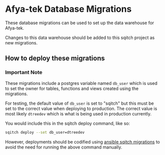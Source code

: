 # Afya-tek Database Migrations

These database migrations can be used to set up the data warehouse for Afya-tek.

Changes to this data warehouse should be added to this sqitch project as new migrations.

## How to deploy these migrations

### Important Note

These migrations include a postgres variable named `db_user` which is used to set the owner for tables, functions and views created using the migrations.

For testing, the default value of `db_user` is set to "sqitch" but this must be set to the correct value when deploying to production.  The correct value is most likely `dtreedev` which is what is being used in production currently.

You would include this in the sqitch deploy command, like so:

```sh
sqitch deploy --set db_user=dtreedev
```

However, deployments should be codified using [ansible sqitch migrations](https://github.com/onaio/ansible-sqitch-migrations) to avoid the need for running the above command manually.